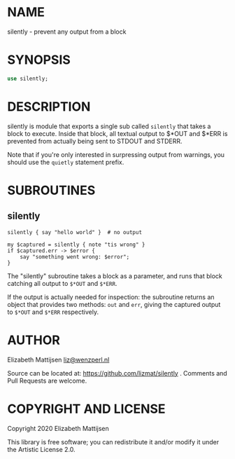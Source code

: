 NAME
====

silently - prevent any output from a block

SYNOPSIS
========

```raku
use silently;
```

DESCRIPTION
===========

silently is module that exports a single sub called `silently` that takes a block to execute. Inside that block, all textual output to $*OUT and $*ERR is prevented from actually being sent to STDOUT and STDERR.

Note that if you're only interested in surpressing output from warnings, you should use the `quietly` statement prefix.

SUBROUTINES
===========

silently
--------

    silently { say "hello world" }  # no output

    my $captured = silently { note "tis wrong" }
    if $captured.err -> $error {
        say "something went wrong: $error";
    }

The "silently" subroutine takes a block as a parameter, and runs that block catching all output to `$*OUT` and `$*ERR`.

If the output is actually needed for inspection: the subroutine returns an object that provides two methods: `out` and `err`, giving the captured output to `$*OUT` and `$*ERR` respectively.

AUTHOR
======

Elizabeth Mattijsen <liz@wenzperl.nl>

Source can be located at: https://github.com/lizmat/silently . Comments and Pull Requests are welcome.

COPYRIGHT AND LICENSE
=====================

Copyright 2020 Elizabeth Mattijsen

This library is free software; you can redistribute it and/or modify it under the Artistic License 2.0.

